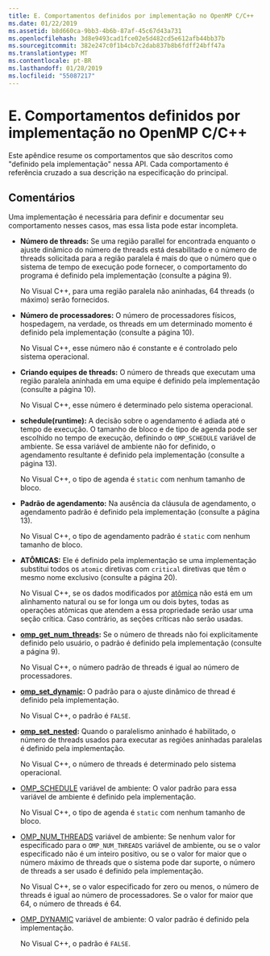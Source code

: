 ```yaml
---
title: E. Comportamentos definidos por implementação no OpenMP C/C++
ms.date: 01/22/2019
ms.assetid: b8d660ca-9bb3-4b6b-87af-45c67d43a731
ms.openlocfilehash: 3d8e9493cad1fce02e5d482cd5e612afb44bb37b
ms.sourcegitcommit: 382e247c0f1b4cb7c2dab837b8b6fdff24bff47a
ms.translationtype: MT
ms.contentlocale: pt-BR
ms.lasthandoff: 01/28/2019
ms.locfileid: "55087217"
---
```

# <a name="e-implementation-defined-behaviors-in-openmp-cc"></a>E. Comportamentos definidos por implementação no OpenMP C/C++

Este apêndice resume os comportamentos que são descritos como "definido pela implementação" nessa API.  Cada comportamento é referência cruzado a sua descrição na especificação do principal.

## <a name="remarks"></a>Comentários

Uma implementação é necessária para definir e documentar seu comportamento nesses casos, mas essa lista pode estar incompleta.

- **Número de threads:** Se uma região parallel for encontrada enquanto o ajuste dinâmico do número de threads está desabilitado e o número de threads solicitada para a região paralela é mais do que o número que o sistema de tempo de execução pode fornecer, o comportamento do programa é definido pela implementação (consulte a página 9).

   No Visual C++, para uma região paralela não aninhadas, 64 threads (o máximo) serão fornecidos.

- **Número de processadores:** O número de processadores físicos, hospedagem, na verdade, os threads em um determinado momento é definido pela implementação (consulte a página 10).

   No Visual C++, esse número não é constante e é controlado pelo sistema operacional.

- **Criando equipes de threads:** O número de threads que executam uma região paralela aninhada em uma equipe é definido pela implementação (consulte a página 10).

   No Visual C++, esse número é determinado pelo sistema operacional.

- **schedule(runtime):** A decisão sobre o agendamento é adiada até o tempo de execução. O tamanho de bloco e de tipo de agenda pode ser escolhido no tempo de execução, definindo o `OMP_SCHEDULE` variável de ambiente. Se essa variável de ambiente não for definido, o agendamento resultante é definido pela implementação (consulte a página 13).

   No Visual C++, o tipo de agenda é `static` com nenhum tamanho de bloco.

- **Padrão de agendamento:** Na ausência da cláusula de agendamento, o agendamento padrão é definido pela implementação (consulte a página 13).

   No Visual C++, o tipo de agendamento padrão é `static` com nenhum tamanho de bloco.

- **ATÔMICAS:** Ele é definido pela implementação se uma implementação substitui todos os `atomic` diretivas com `critical` diretivas que têm o mesmo nome exclusivo (consulte a página 20).

   No Visual C++, se os dados modificados por [atômica](reference/openmp-directives.md#atomic) não está em um alinhamento natural ou se for longa um ou dois bytes, todas as operações atômicas que atendem a essa propriedade serão usar uma seção crítica. Caso contrário, as seções críticas não serão usadas.

- **[omp_get_num_threads](3-run-time-library-functions.md#312-omp_get_num_threads-function):** Se o número de threads não foi explicitamente definido pelo usuário, o padrão é definido pela implementação (consulte a página 9).

   No Visual C++, o número padrão de threads é igual ao número de processadores.

- **[omp_set_dynamic](3-run-time-library-functions.md#317-omp_set_dynamic-function):** O padrão para o ajuste dinâmico de thread é definido pela implementação.

   No Visual C++, o padrão é `FALSE`.

- **[omp_set_nested](3-run-time-library-functions.md#319-omp_set_nested-function):** Quando o paralelismo aninhado é habilitado, o número de threads usados para executar as regiões aninhadas paralelas é definido pela implementação.

   No Visual C++, o número de threads é determinado pelo sistema operacional.

- [OMP_SCHEDULE](4-environment-variables.md#41-omp_schedule) variável de ambiente: O valor padrão para essa variável de ambiente é definido pela implementação.

   No Visual C++, o tipo de agenda é `static` com nenhum tamanho de bloco.

- [OMP_NUM_THREADS](4-environment-variables.md#42-omp_num_threads) variável de ambiente: Se nenhum valor for especificado para o `OMP_NUM_THREADS` variável de ambiente, ou se o valor especificado não é um inteiro positivo, ou se o valor for maior que o número máximo de threads que o sistema pode dar suporte, o número de threads a ser usado é definido pela implementação.

   No Visual C++, se o valor especificado for zero ou menos, o número de threads é igual ao número de processadores.  Se o valor for maior que 64, o número de threads é 64.

- [OMP_DYNAMIC](4-environment-variables.md#43-omp_dynamic) variável de ambiente: O valor padrão é definido pela implementação.

   No Visual C++, o padrão é `FALSE`.